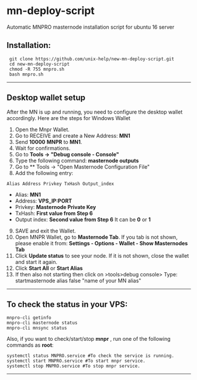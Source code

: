 # mn-deploy-script
Automatic MNPRO masternode installation script for ubuntu 16 server

## Installation:
```
 git clone https://github.com/unix-help/new-mn-deploy-script.git
 cd new-mn-deploy-script
 chmod -R 755 mnpro.sh
 bash mnpro.sh
```
***

## Desktop wallet setup

After the MN is up and running, you need to configure the desktop wallet accordingly. Here are the steps for Windows Wallet
1. Open the Mnpr Wallet.
2. Go to RECEIVE and create a New Address: **MN1**
3. Send **10000** **MNPR** to **MN1**.
4. Wait for confirmations.
5. Go to **Tools -> "Debug console - Console"**
6. Type the following command: **masternode outputs**
7. Go to  ** Tools -> "Open Masternode Configuration File"
8. Add the following entry:
```
Alias Address Privkey TxHash Output_index
```
* Alias: **MN1**
* Address: **VPS_IP:PORT**
* Privkey: **Masternode Private Key**
* TxHash: **First value from Step 6** 
* Output index:  **Second value from Step 6** It can be **0** or **1**
9. SAVE and exit the Wallet.
10. Open MNPR Wallet, go to **Masternode Tab**. If you tab is not shown, please enable it from: **Settings - Options - Wallet - Show Masternodes Tab**
11. Click **Update status** to see your node. If it is not shown, close the wallet and start it again.
10. Click **Start All** or **Start Alias**
11. If then also not starting then click on >tools>debug console> Type: startmasternode alias false "name of your MN alias"

***

## To check the status in your VPS:
```
mnpro-cli getinfo
mnpro-cli masternode status
mnpro-cli mnsync status
```
Also, if you want to check/start/stop **mnpr** , run one of the following commands as **root**:
```
systemctl status MNPRO.service #To check the service is running.
systemctl start MNPRO.service #To start mnpr service.
systemctl stop MNPRO.service #To stop mnpr service.

```
***
